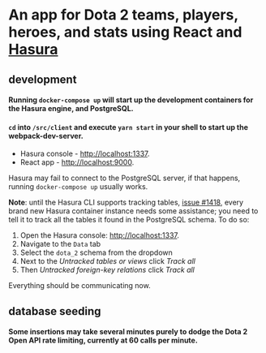 # An app for Dota 2 teams, players, heroes, and stats using React and [Hasura](https://hasura.io/) 

## development
#### Running `docker-compose up` will start up the development containers for the Hasura engine, and PostgreSQL.
#### `cd` into `/src/client` and execute `yarn start` in your shell to start up the webpack-dev-server.

* Hasura console - [http://localhost:1337](http://localhost:1337).
* React app - [http://localhost:9000](http://localhost:9000).

Hasura may fail to connect to the PostgreSQL server, if that happens, running `docker-compose up` usually works.

**Note**: until the Hasura CLI supports tracking tables, [issue #1418](https://github.com/hasura/graphql-engine/issues/1418), every brand new Hasura container instance needs some assistance; you need to tell it to track all the tables it found in the PostgreSQL schema. To do so:

1. Open the Hasura console: [http://localhost:1337](http://localhost:1337).  
2. Navigate to the `Data` tab  
3. Select the `dota_2` schema from the dropdown  
4. Next to the _Untracked tables or views_ click _Track all_  
5. Then _Untracked foreign-key relations_ click _Track all_  

Everything should be communicating now.

## database seeding
#### Some insertions may take several minutes purely to dodge the Dota 2 Open API rate limiting, currently at 60 calls per minute.  